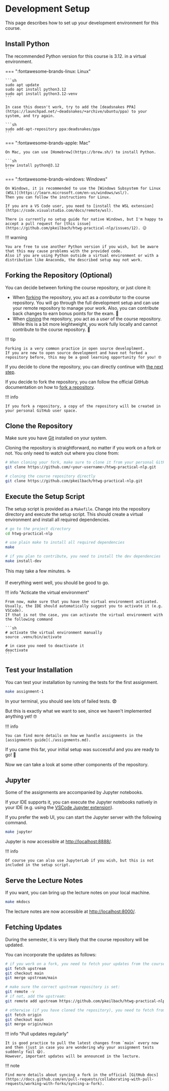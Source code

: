 # Development Setup

This page describes how to set up your development environment for this course.

## Install Python

The recommended Python version for this course is 3.12. in a virtual environment.

=== ":fontawesome-brands-linux: Linux"

    ```sh
    sudo apt update
    sudo apt install python3.12
    sudo apt install python3.12-venv
    ```

    In case this doesn't work, try to add the [deadsnakes PPA](https://launchpad.net/~deadsnakes/+archive/ubuntu/ppa) to your system, and try again.

    ```sh
    sudo add-apt-repository ppa:deadsnakes/ppa
    ```

=== ":fontawesome-brands-apple: Mac"

    On Mac, you can use [Homebrew](https://brew.sh/) to install Python.

    ```sh
    brew install python@3.12
    ```

=== ":fontawesome-brands-windows: Windows"

    On Windows, it is recommended to use the [Windows Subsystem for Linux (WSL)](https://learn.microsoft.com/en-us/windows/wsl/).
    Then you can follow the instructions for Linux.

    If you are a VS Code user, you need to [install the WSL extension](https://code.visualstudio.com/docs/remote/wsl).

    There is currently no setup guide for native Windows, but I'm happy to accept a pull request for [this issue](https://github.com/pkeilbach/htwg-practical-nlp/issues/12). 😉

!!! warning

    You are free to use another Python version if you wish, but be aware that this may cause problems with the provided code.
    Also if you are using Python outside a virtual environment or with a distribution like Anaconda, the described setup may not work.

## Forking the Repository (Optional)

You can decide between forking the course repository, or just clone it:

- When [forking](https://docs.github.com/en/pull-requests/collaborating-with-pull-requests/working-with-forks/about-forks) the repository, you act as a _conributor_ to the course repository. You will go through the full development setup and can use your remote repository to manage your work. Also, you can contribute back changes to earn bonus points for the exam. 🏅
- When [cloning](https://docs.github.com/en/repositories/creating-and-managing-repositories/cloning-a-repository) the repository, you act as a _user_ of the course repository. While this is a bit more leightweight, you work fully locally and cannot contribute to the course repository. 🙁

!!! tip

    Forking is a very common practice in open source developlment.
    If you are new to open source development and have not forked a repository before, this may be a good learning opportunity for you! 🤓

If you decide to clone the repository, you can directly continue with [the next step](#clone-the-repository).

If you decide to fork the repository, you can follow the official GitHub documentation on how to [fork a repository](https://docs.github.com/en/pull-requests/collaborating-with-pull-requests/working-with-forks/fork-a-repo).

!!! info

    If you fork a repository, a copy of the repository will be created in your personal GitHub user space.

## Clone the Repository

Make sure you have [Git](https://git-scm.com/) installed on your system.

Cloning the repository is straightforward, no matter if you work on a fork or not. You only need to watch out where you clone from:

```sh
# When cloning your fork, make sure to clone it from your personal GitHub user space
git clone https://github.com/<your-username>/htwg-practical-nlp.git

# cloning the course repository directly
git clone https://github.com/pkeilbach/htwg-practical-nlp.git
```

## Execute the Setup Script

The setup script is provided as a `Makefile`.
Change into the repository directory and execute the setup script.
This should create a virtual environment and install all required dependencies.

```sh
# go to the project directory
cd htwg-practical-nlp

# use plain make to install all required dependencies
make

# if you plan to contribute, you need to install the dev dependencies
make install-dev
```

This may take a few minutes. ☕

If everything went well, you should be good to go.

!!! info "Acticate the virtual environment"

    From now, make sure that you have the virtual environment activated.
    Usually, the IDE should automatically suggest you to activate it (e.g. VSCode).
    If that is not the case, you can activate the virtual environment with the following command

    ```sh
    # activate the virtual environment manually
    source .venv/bin/activate

    # in case you need to deactivate it
    deactivate
    ```

## Test your Installation

You can test your installation by running the tests for the first assignment.

```sh
make assignment-1
```

In your terminal, you should see lots of failed tests. 😨

But this is exactly what we want to see, since we haven't implemented anything yet! 🤓

!!! info

    You can find more details on how we handle assignments in the [assignments guide](./assignments.md).

If you came this far, your initial setup was successful and you are ready to go! 🚀

Now we can take a look at some other components of the repository.

## Jupyter

Some of the assignments are accompanied by Jupyter notebooks.

If your IDE supports it, you can execute the Jupyter notebooks natively in your IDE (e.g. using the [VSCode Jupyter extension](https://marketplace.visualstudio.com/items?itemName=ms-toolsai.jupyter)).

If you prefer the web UI, you can start the Jupyter server with the following command.

```sh
make jupyter
```

Jupyter is now accessible at <http://localhost:8888/>.

!!! info

    Of course you can also use JupyterLab if you wish, but this is not included in the setup script.

## Serve the Lecture Notes

If you want, you can bring up the lecture notes on your local machine.

```sh
make mkdocs
```

The lecture notes are now accessible at <http://localhost:8000/>.

## Fetching Updates

During the semester, it is very likely that the course repository will be updated.

You can incorporate the updates as follows:

```sh
# if you work on a fork, you need to fetch your updates from the course repository (aka 'upstream')
git fetch upstream
git checkout main
git merge upstream/main

# make sure the correct upstream repository is set:
git remote -v
# if not, add the upstream:
git remote add upstream https://github.com/pkeilbach/htwg-practical-nlp.git

# otherwise (if you have cloned the repository), you need to fetch from origin
git fetch origin
git checkout main
git merge origin/main
```

!!! info "Pull updates regularly"

    It is good practice to pull the latest changes from `main` every now and then (just in case you are wondering why your assignment tests suddenly fail 😅).
    However, important updates will be announced in the lecture.

!!! note

    Find more details about syncing a fork in the official [GitHub docs](https://docs.github.com/en/pull-requests/collaborating-with-pull-requests/working-with-forks/syncing-a-fork).
